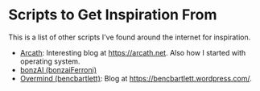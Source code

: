# Scripts to Get Inspiration From
This is a list of other scripts I've found around the internet for inspiration.

- [Arcath](https://github.com/Arcath/screeps-code): Interesting blog at https://arcath.net. Also how I started with operating system.
- [bonzAI (bonzaiFerroni)](https://github.com/bonzaiferroni/bonzAI)
- [Overmind (bencbartlett)](https://github.com/bencbartlett/Overmind): Blog at https://bencbartlett.wordpress.com/.